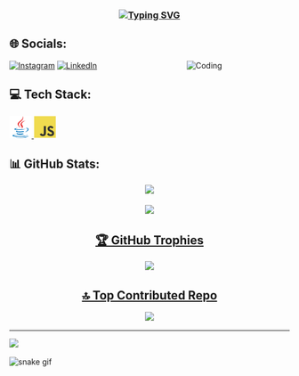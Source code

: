 
<h3 align="center"> <a href="https://git.io/typing-svg"><img src="https://readme-typing-svg.demolab.com?font=Fira+Code&size=30&pause=1000&color=3B68C5&width=435&lines=Hello+I'm+Veysel+Kayhan" alt="Typing SVG" /></a>
 
  ## 🌐 Socials:
  

              
  
<img align="right" alt="Coding" width="185" src="https://media.tenor.com/4uHiI_EyE94AAAAS/dance-hacker-dance.gif">

[![Instagram](https://img.shields.io/badge/Instagram-%23E4405F.svg?logo=Instagram&logoColor=white)](https://instagram.com/veyselkayhan) [![LinkedIn](https://img.shields.io/badge/LinkedIn-%230077B5.svg?logo=linkedin&logoColor=white)](https://linkedin.com/in/veysel-kayhan-5417a5bb/) 

## 💻 Tech Stack:

<p align="left"> <a href="https://www.java.com" target="_blank" rel="noreferrer"> <img src="https://raw.githubusercontent.com/devicons/devicon/master/icons/java/java-original.svg" alt="java" width="40" height="40"/> </a> <a href="https://developer.mozilla.org/en-US/docs/Web/JavaScript" target="_blank" rel="noreferrer"> <img src="https://raw.githubusercontent.com/devicons/devicon/master/icons/javascript/javascript-original.svg" alt="javascript" width="40" height="40"/> </a> </p>

## 📊 GitHub Stats:


 <a align="center" href="https://github-readme-stats.vercel.app/api?username=veyselkayhan&theme=dark&hide_border=false&include_all_commits=true&count_private=true" alt="Typing SVG" />



![](https://github-readme-streak-stats.herokuapp.com/?user=veyselkayhan&theme=dark&hide_border=false)<br/> <br/>
![](https://github-readme-stats.vercel.app/api/top-langs/?username=veyselkayhan&theme=dark&hide_border=false&include_all_commits=true&count_private=true&layout=compact)


## 🏆 GitHub Trophies
![](https://github-profile-trophy.vercel.app/?username=veyselkayhan&theme=dracula&no-frame=false&no-bg=true&margin-w=4)

## 🔝 Top Contributed Repo
![](https://github-contributor-stats.vercel.app/api?username=veyselkayhan&limit=5&theme=dracula&combine_all_yearly_contributions=true)

---
[![](https://visitcount.itsvg.in/api?id=veyselkayhan&icon=0&color=4)](https://visitcount.itsvg.in)

![snake gif](https://github.com/veyselkayhan/veyselkayhan/blob/output/github-contribution-grid-snake.svg)

<!-- Proudly created with GPRM ( https://gprm.itsvg.in ) -->
